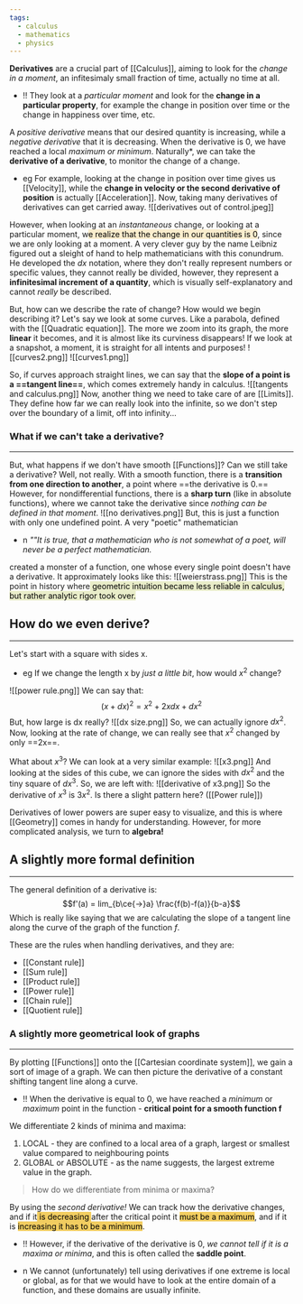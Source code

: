 ```yaml
---
tags:
  - calculus
  - mathematics
  - physics
---
```

**Derivatives** are a crucial part of [[Calculus]], aiming to look for the *change in a moment*, an infitesimaly small fraction of time, actually no time at all. 
- !! They look at a *particular moment* and look for the **change in a particular property**, for example the change in position over time or the change in happiness over time, etc. 

A *positive derivative* means that our desired quantity is increasing, while a *negative derivative* that it is decreasing. When the derivative is 0, we have reached a local *maximum or minimum*. Naturally*, we can take the **derivative of a derivative**, to monitor the change of a change.
- eg For example, looking at the change in position over time gives us [[Velocity]], while the **change in velocity or the second derivative of position** is actually [[Acceleration]]. Now, taking many derivatives of derivatives can get carried away. ![[derivatives out of control.jpeg]]

However, when looking at an *instantaneous* change, or looking at a particular moment, w<mark style="background: #faedcd;">e realize that the change in our quantities is 0</mark>, since we are only looking at a moment. A very clever guy by the name Leibniz figured out a sleight of hand to help mathematicians with this conundrum. He developed the *dx* notation, where they don't really represent numbers or specific values, they cannot really be divided, however, they represent a **infinitesimal increment of a quantity**, which is visually self-explanatory and cannot *really* be described. 

But, how can we describe the rate of change? How would we begin describing it? Let's say we look at some curves. Like a parabola, defined with the [[Quadratic equation]]. The more we zoom into its graph, the more **linear** it becomes, and it is almost like its curviness disappears! If we look at a snapshot, a moment, it is straight for all intents and purposes!
![[curves2.png]]
![[curves1.png]]

So, if curves approach straight lines, we can say that the **slope of a point is a ==tangent line==**, which comes extremely handy in calculus.
![[tangents and calculus.png]]
Now, another thing we need to take care of are [[Limits]]. They define how far we can really look into the infinite, so we don't step over the boundary of a limit, off into infinity... 

### What if we can't take a derivative?
---
But, what happens if we don't have smooth [[Functions]]? Can we still take a derivative? Well, not really. With a smooth function, there is a **transition from one direction to another**, a point where ==the derivative is 0.== However, for nondifferential functions, there is a **sharp turn** (like in absolute functions), where we cannot take the derivative since *nothing can be defined in that moment*.
![[no derivatives.png]]
But, this is just a function with only one undefined point. A very "poetic" mathematician
- n *""It is true, that a mathematician who is not somewhat of a poet, will never be a perfect mathematician.*

created a monster of a function, one whose every single point doesn't have a derivative. It approximately looks like this:
![[weierstrass.png]]
This is the point in history where<mark style="background: #e9edc9;"> geometric intuition became less reliable in calculus, but rather analytic rigor took over. </mark>

## How do we even derive?
---
Let's start with a square with sides x.
- eg If we change the length x by *just a little bit*, how would $x^2$ change?

![[power rule.png]]
We can say that: $$(x + dx)^2 = x^2 + 2xdx + dx^2$$ But, how large is dx really?
![[dx size.png]]
So, we can actually ignore $dx^2$. Now, looking at the rate of change, we can really see that $x^2$ changed by only ==2x==. 

What about $x^3$? We can look at a very similar example:
![[x3.png]]
And looking at the sides of this cube, we can ignore the sides with $dx^2$ and the tiny square of $dx^3$. So, we are left with:
![[derivative of x3.png]]
So the derivative of $x^3$ is $3x^2$. Is there a slight pattern here? ([[Power rule]]) 

Derivatives of lower powers are super easy to visualize, and this is where [[Geometry]] comes in handy for understanding. However, for more complicated analysis, we turn to **algebra!** 

## A slightly more formal definition
---
The general definition of a derivative is:$$f'(a) = lim_{b\ce{->}a} \frac{f(b)-f(a)}{b-a}$$
Which is really like saying that we are calculating the slope of a tangent line along the curve of the graph of the function $f$. 

These are the rules when handling derivatives, and they are:
- [[Constant rule]]
- [[Sum rule]]
- [[Product rule]]
- [[Power rule]]
- [[Chain rule]]
- [[Quotient rule]]




### A slightly more geometrical look of graphs
---
By plotting [[Functions]] onto the [[Cartesian coordinate system]], we gain a sort of image of a graph. We can then picture the derivative of a constant shifting tangent line along a curve.
- !! When the derivative is equal to 0, we have reached a *minimum* or *maximum* point in the function - **critical point for a smooth function f** 

We differentiate 2 kinds of minima and maxima:
1. LOCAL - they are confined to a local area of a graph, largest or smallest value compared to neighbouring points
2. GLOBAL or ABSOLUTE - as the name suggests, the largest extreme value in the graph.

> How do we differentiate from minima or maxima?

By using the *second derivative!* We can track how the derivative changes, and if it<mark style="background: #f2cd60;"> is decreasing </mark>after the critical point it <mark style="background: #f2cd60;">must be a maximum</mark>, and if it is <mark style="background: #f2cd60;">increasing it has to be a minimum</mark>.

- !! However, if the derivative of the derivative is 0, *we cannot tell if it is a maxima or minima*, and this is often called the **saddle point**. 

- n We cannot (unfortunately) tell using derivatives if one extreme is local or global, as for that we would have to look at  the entire domain of a function, and these domains are usually infinite. 
